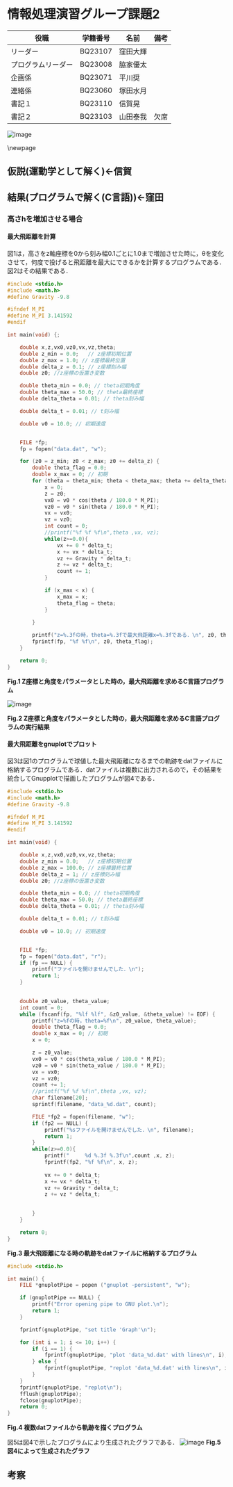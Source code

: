 # 情報処理演習グループ課題2


| 役職             | 学籍番号   | 名前     |備考      |
|------------------|------------|----------|---------|
| リーダー         | BQ23107    | 窪田大輝 |         |
| プログラムリーダー | BQ23008    | 脇家優太 |         |
| 企画係           | BQ23071    | 平川奨   |         |
| 連絡係           | BQ23060    | 塚田水月 |         |
| 書記１           | BQ23110    | 信賀晃   |         |
| 書記２           | BQ23103    | 山田泰我 | 欠席    |

<div style="page-break-before:always"></div>

![image](https://hackmd.io/_uploads/B1ceQxhHa.png)

\newpage

## 仮説(運動学として解く)←信賀

## 結果(プログラムで解く(C言語))←窪田
### 高さhを増加させる場合
#### 最大飛距離を計算
図1は，高さをz軸座標を0から刻み幅0.1ごとに1.0まで増加させた時に，θを変化させて，何度で投げると飛距離を最大にできるかを計算するプログラムである．
図2はその結果である．
```c
#include <stdio.h>
#include <math.h>
#define Gravity -9.8

#ifndef M_PI
#define M_PI 3.141592
#endif

int main(void) {;

    double x,z,vx0,vz0,vx,vz,theta;
    double z_min = 0.0;   // z座標初期位置
    double z_max = 1.0; // z座標最終位置
    double delta_z = 0.1; // z座標刻み幅
    double z0; //z座標の仮置き変数

    double theta_min = 0.0; // theta初期角度
    double theta_max = 50.0; // theta最終座標
    double delta_theta = 0.01; // theta刻み幅

    double delta_t = 0.01; // t刻み幅

    double v0 = 10.0; // 初期速度


    FILE *fp;
    fp = fopen("data.dat", "w");

    for (z0 = z_min; z0 < z_max; z0 += delta_z) {
        double theta_flag = 0.0;
        double x_max = 0; // 初期
        for (theta = theta_min; theta < theta_max; theta += delta_theta) {
            x = 0;
            z = z0;
            vx0 = v0 * cos(theta / 180.0 * M_PI);
            vz0 = v0 * sin(theta / 180.0 * M_PI);
            vx = vx0;
            vz = vz0;
            int count = 0;
            //printf("%f %f %f\n",theta ,vx, vz);
            while(z>=0.0){
                vx += 0 * delta_t;
                x += vx * delta_t;
                vz += Gravity * delta_t;
                z += vz * delta_t;
                count += 1;
            }

            if (x_max < x) {
                x_max = x;
                theta_flag = theta;
            }
            
        }

        printf("z=%.3fの時，theta=%.3fで最大飛距離x=%.3fである．\n", z0, theta_flag, x_max);
        fprintf(fp, "%f %f\n", z0, theta_flag);
    }

    return 0;
}

```

**Fig.1 Z座標と角度をパラメータとした時の，最大飛距離を求めるC言語プログラム**

![image](https://hackmd.io/_uploads/ByLKUdnSa.png)

**Fig.2 Z座標と角度をパラメータとした時の，最大飛距離を求めるC言語プログラムの実行結果**

#### 最大飛距離をgnuplotでプロット
図3は図1のプログラムで球値した最大飛距離になるまでの軌跡をdatファイルに格納するプログラムである．datファイルは複数に出力されるので，その結果を統合してGnupplotで描画したプログラムが図4である．

```c
#include <stdio.h>
#include <math.h>
#define Gravity -9.8

#ifndef M_PI
#define M_PI 3.141592
#endif

int main(void) {

    double x,z,vx0,vz0,vx,vz,theta;
    double z_min = 0.0;   // z座標初期位置
    double z_max = 100.0; // z座標最終位置
    double delta_z = 1; // z座標刻み幅
    double z0; //z座標の仮置き変数

    double theta_min = 0.0; // theta初期角度
    double theta_max = 50.0; // theta最終座標
    double delta_theta = 0.01; // theta刻み幅

    double delta_t = 0.01; // t刻み幅

    double v0 = 10.0; // 初期速度


    FILE *fp;
    fp = fopen("data.dat", "r");
    if (fp == NULL) {
        printf("ファイルを開けませんでした．\n");
        return 1;
    }
    

    double z0_value, theta_value;
    int count = 0;
    while (fscanf(fp, "%lf %lf", &z0_value, &theta_value) != EOF) {
        printf("z=%fの時，theta=%f\n", z0_value, theta_value);
        double theta_flag = 0.0;
        double x_max = 0; // 初期
        x = 0;

        z = z0_value;
        vx0 = v0 * cos(theta_value / 180.0 * M_PI);
        vz0 = v0 * sin(theta_value / 180.0 * M_PI);
        vx = vx0;
        vz = vz0;
        count += 1;
        //printf("%f %f %f\n",theta ,vx, vz);
        char filename[20];
        sprintf(filename, "data_%d.dat", count);

        FILE *fp2 = fopen(filename, "w");
        if (fp2 == NULL) {
            printf("%sファイルを開けませんでした．\n", filename);
            return 1;
        }
        while(z>=0.0){
            printf("     %d %.3f %.3f\n",count ,x, z);
            fprintf(fp2, "%f %f\n", x, z);
            
            vx += 0 * delta_t;
            x += vx * delta_t;
            vz += Gravity * delta_t;
            z += vz * delta_t;
            

        }
    }

    return 0;
}

```
**Fig.3 最大飛距離になる時の軌跡をdatファイルに格納するプログラム**

```c
#include <stdio.h>

int main() {
    FILE *gnuplotPipe = popen ("gnuplot -persistent", "w");

    if (gnuplotPipe == NULL) {
        printf("Error opening pipe to GNU plot.\n");
        return 1;
    }

    fprintf(gnuplotPipe, "set title 'Graph'\n");

    for (int i = 1; i <= 10; i++) {
        if (i == 1) {
            fprintf(gnuplotPipe, "plot 'data_%d.dat' with lines\n", i);
        } else {
            fprintf(gnuplotPipe, "replot 'data_%d.dat' with lines\n", i);
        }
    }
    fprintf(gnuplotPipe, "replot\n");
    fflush(gnuplotPipe);
    fclose(gnuplotPipe);
    return 0;
}
```
**Fig.4 複数datファイルから軌跡を描くプログラム**

図5は図4で示したプログラムにより生成されたグラフである．
![image](https://hackmd.io/_uploads/r15v9_2ST.png)
**Fig.5 図4によって生成されたグラフ**

## 考察

